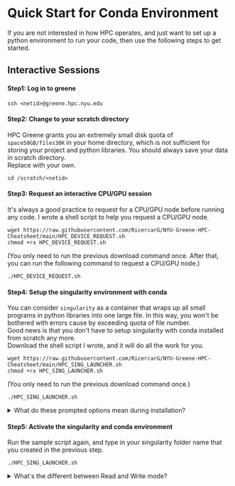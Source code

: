 # Quick Start for Conda Environment
If you are not interested in how HPC operates, and just want to set up a python environment to run your code, then use the following steps to get started.
## Interactive Sessions
#### Step1: Log in to greene
```
ssh <netid>@greene.hpc.nyu.edu
```
#### Step2: Change to your scratch directory
HPC Greene grants you an extremely small disk quota of `space50GB/files30K` in your home directory, which is not sufficient for storing your project and python libraries. You should always save your data in scratch directory.<br>
Replace <netid> with your own.

```
cd /scratch/<netid>
```

#### Step3: Request an interactive CPU/GPU session
It's always a good practice to request for a CPU/GPU node before running any code. I wrote a shell script to help you request a CPU/GPU node.
```
wget https://raw.githubusercontent.com/RicercarG/NYU-Greene-HPC-Cheatsheet/main/HPC_DEVICE_REQUEST.sh
chmod +rx HPC_DEVICE_REQUEST.sh
```
(You only need to run the previous download command once. After that, you can run the following command to request a CPU/GPU node.)
```
./HPC_DEVICE_REQUEST.sh
```


#### Step4: Setup the singularity environment with conda
You can consider `singularity` as a container that wraps up all small programs in python libraries into one large file. In this way, you won't be bothered with errors cause by exceeding quota of file number. <br>
Good news is that you don't have to setup singularity with conda installed from scratch any more. <br>
Download the shell script I wrote, and it will do all the work for you.
```
wget https://raw.githubusercontent.com/RicercarG/NYU-Greene-HPC-Cheatsheet/main/HPC_SING_LAUNCHER.sh
chmod +rx HPC_SING_LAUNCHER.sh
```
(You only need to run the previous download command once.)
```
./HPC_SING_LAUNCHER.sh
```
<details>
	<summary>What do these prompted options mean during installation?</summary>
	- `Name Your Singularity Folder`: Since you can have multiple singularity environments, you should give a unique name to your singularity folder. You will use this name to activate your singularity environment. It's a good practice to set up a new singularity environment for each project.<br>
	- `cuda version`: This should be based on your project. If not specified, cuda 11.8 works for most cases.<br>
	- `Size of overlay`: This decides how large and how many python libraries you can install. For LLM or Diffusers projects, I empirically recommand `overlay-50G-10M`.
</details>

#### Step5: Activate the singularity and conda environment
Run the sample script again, and type in your singularity folder name that you created in the previous step.
```
./HPC_SING_LAUNCHER.sh
```
<details>
	<summary>What's the different between Read and Write mode?</summary>
	- `Read and Write`: You can add files into the singularity. This is useful when you are setting up your conda environment. However, one singularity overlay can only be written by one process at a time. <br>
	- `Read only`: You can only read the files in the singularity environment. This is useful when you want to use a pre-built singularity environment.
</details>